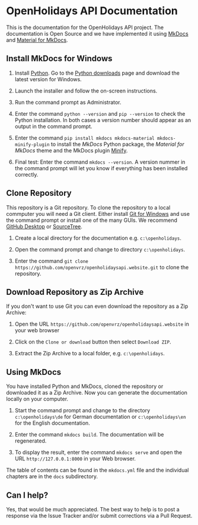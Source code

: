 # OpenHolidays API Documentation

This is the documentation for the OpenHolidays API project. The documentation is Open Source and we have implemented it using [MkDocs](https://www.mkdocs.org) and [Material for MkDocs](https://squidfunk.github.io/mkdocs-material). 

## Install MkDocs for Windows

1. Install [Python](https://www.python.org). Go to the [Python downloads](https://www.python.org/downloads/) page and download the latest version for Windows. 

2. Launch the installer and follow the on-screen instructions.

3. Run the command prompt as Administrator.

4. Enter the command `python --version` and `pip --version` to check the Python installation. In both cases a version number should appear as an output in the command prompt.

5. Enter the command `pip install mkdocs mkdocs-material mkdocs-minify-plugin` to install the *MkDocs* Python package, the *Material for MkDocs* theme and the MkDocs plugin [Minify](https://github.com/byrnereese/mkdocs-minify-plugin).

6. Final test: Enter the command `mkdocs --version`. A version nummer in the command prompt will let you know if everything has been installed correctly.

## Clone Repository

This repository is a Git repository. To clone the repository to a local commputer you will need a Git client. Either install [Git for Windows](https://gitforwindows.org/) and use the command prompt or install one of the many GUIs. We recommend [GitHub Desktop](https://desktop.github.com) or [SourceTree](https://www.sourcetreeapp.com).

1. Create a local directory for the documentation e.g. `c:\openholidays`.

2. Open the command prompt and change to directory `c:\openholidays`.

3. Enter the command `git clone https://github.com/openvrz/openholidaysapi.website.git` to clone the repository.

## Download Repository as Zip Archive

If you don't want to use Git you can even download the repository as a Zip Archive:

1. Open the URL `https://github.com/openvrz/openholidaysapi.website` in your web browser

2. Click on the `Clone or download` button then select `Download ZIP`.

3. Extract the Zip Archive to a local folder, e.g. `c:\openholidays`.

##  Using MkDocs

You have installed Python and MkDocs, cloned the repository or downloaded it as a Zip Archive. Now you can generate the documentation locally on your computer.

1. Start the command prompt and change to the directory `c:\openholidays\de` for German documentation or `c:\openholidays\en` for the English documentation.

2. Enter the command `mkdocs build`. The documentation will be regenerated.

3. To display the result, enter the command `mkdocs serve` and open the URL `http://127.0.0.1:8000` in your Web browser.

The table of contents can be found in the `mkdocs.yml` file and the individual chapters are in the `docs` subdirectory. 

## Can I help?

Yes, that would be much appreciated. The best way to help is to post a response via the Issue Tracker and/or submit corrections via a Pull Request.